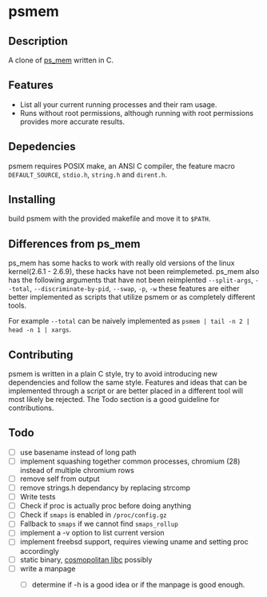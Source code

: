psmem
=====

## Description 

A clone of [ps\_mem](https://github.com/pixelb/ps_mem) written in C. 

## Features
* List all your current running processes and their ram usage.
* Runs without root permissions, although running with root permissions provides more accurate results.

## Depedencies

psmem requires POSIX make, an ANSI C compiler, the feature macro `DEFAULT_SOURCE`, `stdio.h`, `string.h` and `dirent.h`.

## Installing

build psmem with the provided makefile and move it to `$PATH`.

## Differences from ps\_mem

ps\_mem has some hacks to work with really old versions of the linux kernel(2.6.1 - 2.6.9), these hacks have not been reimplemeted. ps\_mem also has the following arguments that have not been reimplented `--split-args`, `--total`, `--discriminate-by-pid`, `--swap`, `-p`, `-w` these features are either better implemented as scripts that utilize psmem or as completely different tools. 

For example `--total` can be naively implemented as `psmem | tail -n 2 | head -n 1 | xargs`.

## Contributing

psmem is written in a plain C style, try to avoid introducing new dependencies and follow the same style. Features and ideas that can be implemented through a script or are better placed in a different tool will most likely be rejected. The Todo section is a good guideline for contributions.

## Todo

- [ ] use basename instead of long path
- [ ] implement squashing together common processes, chromium (28) instead of multiple chromium rows
- [ ] remove self from output
- [ ] remove strings.h dependancy by replacing strcomp
- [ ] Write tests
- [ ] Check if proc is actually proc before doing anything
- [ ] Check if `smaps` is enabled in `/proc/config.gz`
- [ ] Fallback to `smaps` if we cannot find `smaps_rollup`
- [ ] implement a -v option to list current version
- [ ] implement freebsd support, requires viewing uname and setting proc accordingly
- [ ] static binary, [cosmopolitan libc](https://github.com/jart/cosmopolitan) possibly
- [ ] write a manpage
    - [ ] determine if -h is a good idea or if the manpage is good enough.




